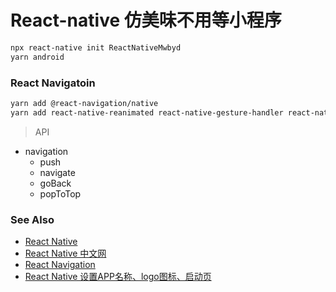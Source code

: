 # React-native 仿美味不用等小程序

```bash
npx react-native init ReactNativeMwbyd
yarn android
```

### React Navigatoin

```bash
yarn add @react-navigation/native
yarn add react-native-reanimated react-native-gesture-handler react-native-screens react-native-safe-area-context @react-native-community/masked-view
```

> API

- navigation
    - push
    - navigate
    - goBack
    - popToTop

### See Also

- [React Native](https://www.reactnative.cn/docs/getting-started)
- [React Native 中文网](https://www.reactnative.cn/docs/getting-started)
- [React Navigation](https://reactnavigation.org/docs/getting-started)
- [React Native 设置APP名称、logo图标、启动页](https://www.cnblogs.com/tengyuxin/p/11861046.html)
